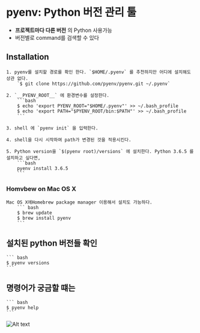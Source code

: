pyenv: Python 버전 관리 툴
==================================
* **프로젝트마다 다른 버전** 의 Python 사용가능
* 버전별로 command를 검색할 수 있다



## Installation

	1. pyenv를 설치할 경로를 확인 한다. `$HOME/.pyenv` 를 추천하지만 어디에 설치해도 상관 없다.
		`$ git clone https://github.com/pyenv/pyenv.git ~/.pyenv`

	2. `__PYENV_ROOT__` 에 환경변수를 설정한다.
		```bash
		$ echo 'export PYENV_ROOT="$HOME/.pyenv"' >> ~/.bash_profile
		$ echo 'export PATH="$PYENV_ROOT/bin:$PATH"' >> ~/.bash_profile
		```

	3. shell 에 `pyenv init` 을 입력한다.

	4. shell을 다시 시작하여 path가 변경된 것을 적용시킨다.

	5. Python version을 `$(pyenv root)/versions` 에 설치한다. Python 3.6.5 를 설치하고 싶다면,
		```bash
		pyenv install 3.6.5
		```


### Homvbew on Mac OS X
		
	Mac OS X에Homebrew package manager 이용해서 설치도 가능하다.
		``` bash
		$ brew update
		$ brew install pyenv
		```
		

## 설치된 python 버전들 확인
	``` bash
	$ pyenv versions
	```


## 명령어가 궁금할 떄는
	``` bash
	$ pyenv help
	```


![Alt text](https://raw.githubusercontent.com/pyenv/pyenv/master/terminal_output.png)
